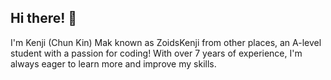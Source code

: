 ## Hi there! 👋

I'm Kenji (Chun Kin) Mak known as ZoidsKenji from other places, an A-level student with a passion for coding! With over 7 years of experience, I'm always eager to learn more and improve my skills.

